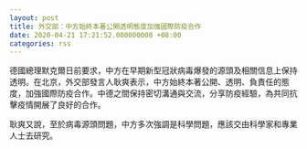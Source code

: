 ```yaml
---
layout: post
title: 外交部：中方始終本著公開透明態度加強國際防疫合作
date: 2020-04-21 17:21:52.000000000 +08:00
categories: rss
---
```


德國總理默克爾日前要求，中方在早期新型冠狀病毒爆發的源頭及相關信息上保持透明。在北京，外交部發言人耿爽表示，中方始終本著公開、透明、負責任的態度，加強國際防疫合作。中德之間保持密切溝通與交流，分享防疫經驗，為共同抗擊疫情開展了良好的合作。

耿爽又說，至於病毒源頭問題，中方多次強調是科學問題，應該交由科學家和專業人士去研究。
